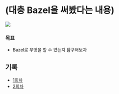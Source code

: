 # (대충 Bazel을 써봤다는 내용)

[![](https://img.shields.io/badge/bazel-v2.2.0-green)](https://bazel.build)

### 목표

* Bazel로 무엇을 할 수 있는지 탐구해보자

## 기록

* [1회차](./phase_1.md)
* [2회차](./phase_2.md)
